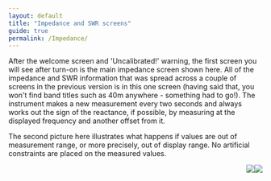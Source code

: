 ```yaml
---
layout: default
title: "Impedance and SWR screens"
guide: true
permalink: /Impedance/
---
```

After the welcome screen and 'Uncalibrated!' warning, the first screen you will see after turn-on is the main impedance screen shown here. All of the impedance and SWR information that was spread across a couple of screens in the previous version is in this one screen (having said that, you won't find band titles such as 40m anywhere - something had to go!). The instrument makes a new measurement every two seconds and always works out the sign of the reactance, if possible, by measuring at the displayed frequency and another offset from it.

The second picture here illustrates what happens if values are out of measurement range, or more precisely, out of display range. No artificial constraints are placed on the measured values.

<img style='float:right;' src='https://g1ojs.github.io/G1OJS-MR300-SARK100-Firmware/assets/img/Impedance%20screen%20346.PNG'>

<img style='float:right;' src='https://g1ojs.github.io/G1OJS-MR300-SARK100-Firmware/assets/img/Impedance%20screen%20overrange%20346.PNG'>

